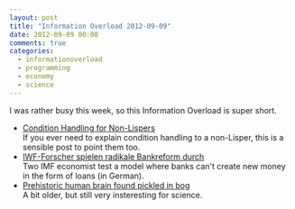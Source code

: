 ```yaml
---
layout: post
title: "Information Overload 2012-09-09"
date: 2012-09-09 00:00
comments: true
categories:
  - informationoverload
  - programming
  - economy
  - science
---
```

I was rather busy this week, so this Information Overload is super short.

* [Condition Handling for Non-Lispers](http://lubutu.com/soso/condition-handling-for-non-lispers)<br>If you ever need to explain condition handling to a non-Lisper, this is a sensible post to point them too.
* [IWF-Forscher spielen radikale Bankreform durch](http://www.handelsblatt.com/politik/oekonomie/nachrichten/vollgeld-iwf-forscher-spielen-radikale-bankreform-durch-seite-all/7008170-all.html)<br>Two IMF economist test a model where banks can't create new money in the form of loans (in German).
* [Prehistoric human brain found pickled in bog](http://news.discovery.com/history/preserved-brain-bog-england-110406.html)<br>A bit older, but still very insteresting for science.
